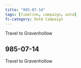 ```yaml
---
title: "985-07-14"
tags: [timeline, campaign, oota]
fc-category: OotA Campaign
---
```

<span class='ob-timelines'
	data-date='985-07-14-00'
	data-title='Campaign: NAGA Adventures'
	data-class='orange'> Travel to Gravenhollow </span>
## 985-07-14
Travel to Gravenhollow
